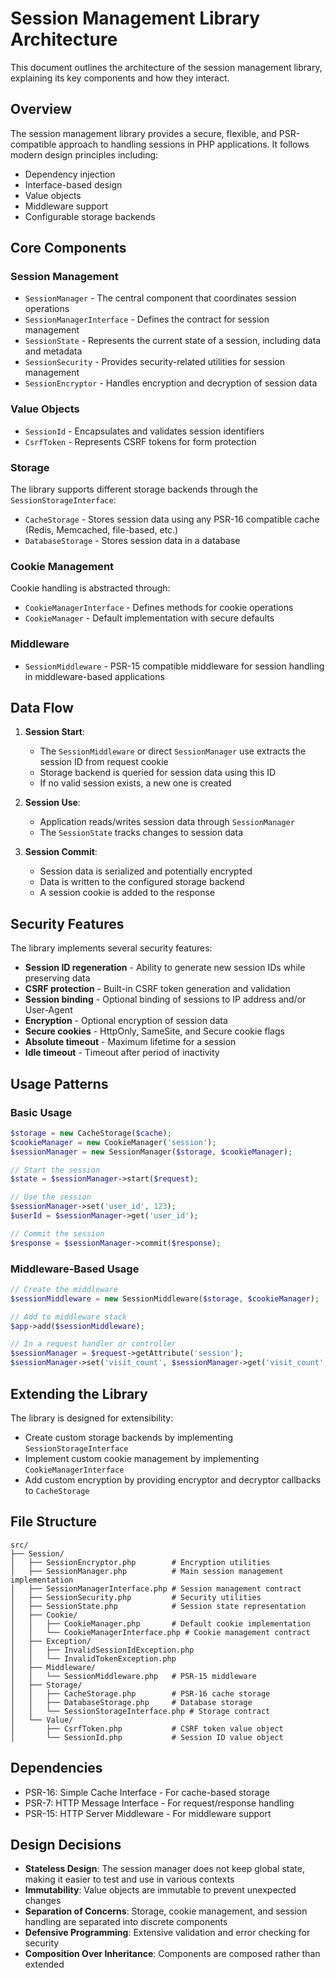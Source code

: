 # Session Management Library Architecture

This document outlines the architecture of the session management library, explaining its key components and how they interact.

## Overview

The session management library provides a secure, flexible, and PSR-compatible approach to handling sessions in PHP applications. It follows modern design principles including:

- Dependency injection
- Interface-based design
- Value objects
- Middleware support
- Configurable storage backends

## Core Components

### Session Management

- `SessionManager` - The central component that coordinates session operations
- `SessionManagerInterface` - Defines the contract for session management
- `SessionState` - Represents the current state of a session, including data and metadata
- `SessionSecurity` - Provides security-related utilities for session management
- `SessionEncryptor` - Handles encryption and decryption of session data

### Value Objects

- `SessionId` - Encapsulates and validates session identifiers
- `CsrfToken` - Represents CSRF tokens for form protection

### Storage

The library supports different storage backends through the `SessionStorageInterface`:

- `CacheStorage` - Stores session data using any PSR-16 compatible cache (Redis, Memcached, file-based, etc.)
- `DatabaseStorage` - Stores session data in a database

### Cookie Management

Cookie handling is abstracted through:

- `CookieManagerInterface` - Defines methods for cookie operations
- `CookieManager` - Default implementation with secure defaults

### Middleware

- `SessionMiddleware` - PSR-15 compatible middleware for session handling in middleware-based applications

## Data Flow

1. **Session Start**:
   - The `SessionMiddleware` or direct `SessionManager` use extracts the session ID from request cookie
   - Storage backend is queried for session data using this ID
   - If no valid session exists, a new one is created

2. **Session Use**:
   - Application reads/writes session data through `SessionManager`
   - The `SessionState` tracks changes to session data

3. **Session Commit**:
   - Session data is serialized and potentially encrypted
   - Data is written to the configured storage backend
   - A session cookie is added to the response

## Security Features

The library implements several security features:

- **Session ID regeneration** - Ability to generate new session IDs while preserving data
- **CSRF protection** - Built-in CSRF token generation and validation
- **Session binding** - Optional binding of sessions to IP address and/or User-Agent
- **Encryption** - Optional encryption of session data
- **Secure cookies** - HttpOnly, SameSite, and Secure cookie flags
- **Absolute timeout** - Maximum lifetime for a session
- **Idle timeout** - Timeout after period of inactivity

## Usage Patterns

### Basic Usage

```php
$storage = new CacheStorage($cache);
$cookieManager = new CookieManager('session');
$sessionManager = new SessionManager($storage, $cookieManager);

// Start the session
$state = $sessionManager->start($request);

// Use the session
$sessionManager->set('user_id', 123);
$userId = $sessionManager->get('user_id');

// Commit the session
$response = $sessionManager->commit($response);
```

### Middleware-Based Usage

```php
// Create the middleware
$sessionMiddleware = new SessionMiddleware($storage, $cookieManager);

// Add to middleware stack
$app->add($sessionMiddleware);

// In a request handler or controller
$sessionManager = $request->getAttribute('session');
$sessionManager->set('visit_count', $sessionManager->get('visit_count', 0) + 1);
```

## Extending the Library

The library is designed for extensibility:

- Create custom storage backends by implementing `SessionStorageInterface`
- Implement custom cookie management by implementing `CookieManagerInterface`
- Add custom encryption by providing encryptor and decryptor callbacks to `CacheStorage`

## File Structure

```
src/
├── Session/
│   ├── SessionEncryptor.php        # Encryption utilities
│   ├── SessionManager.php          # Main session management implementation
│   ├── SessionManagerInterface.php # Session management contract
│   ├── SessionSecurity.php         # Security utilities
│   ├── SessionState.php            # Session state representation
│   ├── Cookie/
│   │   ├── CookieManager.php       # Default cookie implementation
│   │   └── CookieManagerInterface.php # Cookie management contract
│   ├── Exception/
│   │   ├── InvalidSessionIdException.php
│   │   └── InvalidTokenException.php
│   ├── Middleware/
│   │   └── SessionMiddleware.php   # PSR-15 middleware
│   ├── Storage/
│   │   ├── CacheStorage.php        # PSR-16 cache storage
│   │   ├── DatabaseStorage.php     # Database storage
│   │   └── SessionStorageInterface.php # Storage contract
│   └── Value/
│       ├── CsrfToken.php           # CSRF token value object
│       └── SessionId.php           # Session ID value object
```

## Dependencies

- PSR-16: Simple Cache Interface - For cache-based storage
- PSR-7: HTTP Message Interface - For request/response handling
- PSR-15: HTTP Server Middleware - For middleware support

## Design Decisions

- **Stateless Design**: The session manager does not keep global state, making it easier to test and use in various contexts
- **Immutability**: Value objects are immutable to prevent unexpected changes
- **Separation of Concerns**: Storage, cookie management, and session handling are separated into discrete components
- **Defensive Programming**: Extensive validation and error checking for security
- **Composition Over Inheritance**: Components are composed rather than extended
